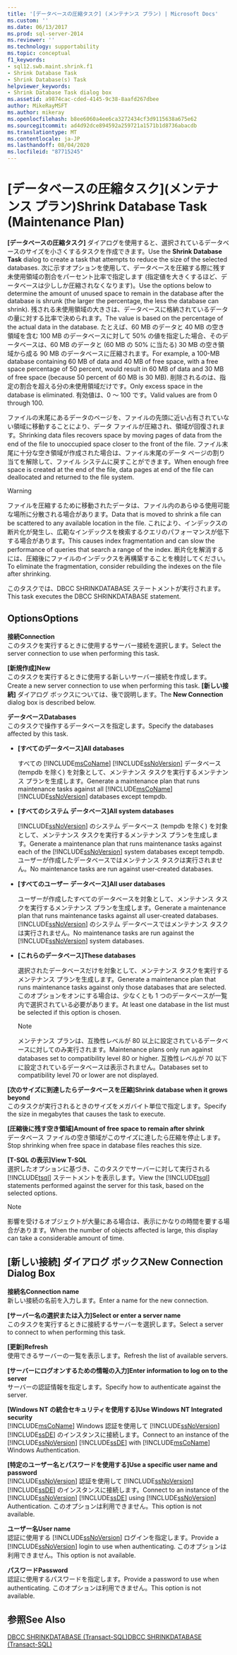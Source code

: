 ```yaml
---
title: '[データベースの圧縮タスク] (メンテナンス プラン) | Microsoft Docs'
ms.custom: ''
ms.date: 06/13/2017
ms.prod: sql-server-2014
ms.reviewer: ''
ms.technology: supportability
ms.topic: conceptual
f1_keywords:
- sql12.swb.maint.shrink.f1
- Shrink Database Task
- Shrink Database(s) Task
helpviewer_keywords:
- Shrink Database Task dialog box
ms.assetid: a9874cac-cded-4145-9c38-8aafd267dbee
author: MikeRayMSFT
ms.author: mikeray
ms.openlocfilehash: b8ee6060a4ee6ca3272434cf3d9115638a675e62
ms.sourcegitcommit: ad4d92dce894592a259721a1571b1d8736abacdb
ms.translationtype: MT
ms.contentlocale: ja-JP
ms.lasthandoff: 08/04/2020
ms.locfileid: "87715245"
---
```

# <a name="shrink-database-task-maintenance-plan"></a><span data-ttu-id="1e086-102">[データベースの圧縮タスク]\(メンテナンス プラン)</span><span class="sxs-lookup"><span data-stu-id="1e086-102">Shrink Database Task (Maintenance Plan)</span></span>
  <span data-ttu-id="1e086-103">**[データベースの圧縮タスク]** ダイアログを使用すると、選択されているデータベースのサイズを小さくするタスクを作成できます。</span><span class="sxs-lookup"><span data-stu-id="1e086-103">Use the **Shrink Database Task** dialog to create a task that attempts to reduce the size of the selected databases.</span></span> <span data-ttu-id="1e086-104">次に示すオプションを使用して、データベースを圧縮する際に残す未使用領域の割合をパーセント比率で指定します (指定値を大きくするほど、データベースは少ししか圧縮されなくなります)。</span><span class="sxs-lookup"><span data-stu-id="1e086-104">Use the options below to determine the amount of unused space to remain in the database after the database is shrunk (the larger the percentage, the less the database can shrink).</span></span> <span data-ttu-id="1e086-105">残される未使用領域の大きさは、データベースに格納されているデータの量に対する比率で決められます。</span><span class="sxs-lookup"><span data-stu-id="1e086-105">The value is based on the percentage of the actual data in the database.</span></span> <span data-ttu-id="1e086-106">たとえば、60 MB のデータと 40 MB の空き領域を含む 100 MB のデータベースに対して 50% の値を指定した場合、そのデータベースは、60 MB のデータと (60 MB の 50% に当たる) 30 MB の空き領域から成る 90 MB のデータベースに圧縮されます。</span><span class="sxs-lookup"><span data-stu-id="1e086-106">For example, a 100-MB database containing 60 MB of data and 40 MB of free space, with a free space percentage of 50 percent, would result in 60 MB of data and 30 MB of free space (because 50 percent of 60 MB is 30 MB).</span></span> <span data-ttu-id="1e086-107">削除されるのは、指定の割合を超える分の未使用領域だけです。</span><span class="sxs-lookup"><span data-stu-id="1e086-107">Only excess space in the database is eliminated.</span></span> <span data-ttu-id="1e086-108">有効値は、0 ～ 100 です。</span><span class="sxs-lookup"><span data-stu-id="1e086-108">Valid values are from 0 through 100.</span></span>  
  
 <span data-ttu-id="1e086-109">ファイルの末尾にあるデータのページを、ファイルの先頭に近い占有されていない領域に移動することにより、データ ファイルが圧縮され、領域が回復されます。</span><span class="sxs-lookup"><span data-stu-id="1e086-109">Shrinking data files recovers space by moving pages of data from the end of the file to unoccupied space closer to the front of the file.</span></span> <span data-ttu-id="1e086-110">ファイル末尾に十分な空き領域が作成された場合は、ファイル末尾のデータ ページの割り当てを解除して、ファイル システムに戻すことができます。</span><span class="sxs-lookup"><span data-stu-id="1e086-110">When enough free space is created at the end of the file, data pages at end of the file can deallocated and returned to the file system.</span></span>  
  
> [!WARNING]  
>  <span data-ttu-id="1e086-111">ファイルを圧縮するために移動されたデータは、ファイル内のあらゆる使用可能な場所に分散される場合があります。</span><span class="sxs-lookup"><span data-stu-id="1e086-111">Data that is moved to shrink a file can be scattered to any available location in the file.</span></span> <span data-ttu-id="1e086-112">これにより、インデックスの断片化が発生し、広範なインデックスを検索するクエリのパフォーマンスが低下する場合があります。</span><span class="sxs-lookup"><span data-stu-id="1e086-112">This causes index fragmentation and can slow the performance of queries that search a range of the index.</span></span> <span data-ttu-id="1e086-113">断片化を解消するには、圧縮後にファイルのインデックスを再構築することを検討してください。</span><span class="sxs-lookup"><span data-stu-id="1e086-113">To eliminate the fragmentation, consider rebuilding the indexes on the file after shrinking.</span></span>  
  
 <span data-ttu-id="1e086-114">このタスクでは、DBCC SHRINKDATABASE ステートメントが実行されます。</span><span class="sxs-lookup"><span data-stu-id="1e086-114">This task executes the DBCC SHRINKDATABASE statement.</span></span>  
  
## <a name="options"></a><span data-ttu-id="1e086-115">Options</span><span class="sxs-lookup"><span data-stu-id="1e086-115">Options</span></span>  
 <span data-ttu-id="1e086-116">**接続**</span><span class="sxs-lookup"><span data-stu-id="1e086-116">**Connection**</span></span>  
 <span data-ttu-id="1e086-117">このタスクを実行するときに使用するサーバー接続を選択します。</span><span class="sxs-lookup"><span data-stu-id="1e086-117">Select the server connection to use when performing this task.</span></span>  
  
 <span data-ttu-id="1e086-118">**[新規作成]**</span><span class="sxs-lookup"><span data-stu-id="1e086-118">**New**</span></span>  
 <span data-ttu-id="1e086-119">このタスクを実行するときに使用する新しいサーバー接続を作成します。</span><span class="sxs-lookup"><span data-stu-id="1e086-119">Create a new server connection to use when performing this task.</span></span> <span data-ttu-id="1e086-120">**[新しい接続]** ダイアログ ボックスについては、後で説明します。</span><span class="sxs-lookup"><span data-stu-id="1e086-120">The **New Connection** dialog box is described below.</span></span>  
  
 <span data-ttu-id="1e086-121">**データベース**</span><span class="sxs-lookup"><span data-stu-id="1e086-121">**Databases**</span></span>  
 <span data-ttu-id="1e086-122">このタスクで操作するデータベースを指定します。</span><span class="sxs-lookup"><span data-stu-id="1e086-122">Specify the databases affected by this task.</span></span>  
  
-   <span data-ttu-id="1e086-123">**[すべてのデータベース]**</span><span class="sxs-lookup"><span data-stu-id="1e086-123">**All databases**</span></span>  
  
     <span data-ttu-id="1e086-124">すべての [!INCLUDE[msCoName](../../includes/msconame-md.md)] [!INCLUDE[ssNoVersion](../../includes/ssnoversion-md.md)] データベース (tempdb を除く) を対象として、メンテナンス タスクを実行するメンテナンス プランを生成します。</span><span class="sxs-lookup"><span data-stu-id="1e086-124">Generate a maintenance plan that runs maintenance tasks against all [!INCLUDE[msCoName](../../includes/msconame-md.md)] [!INCLUDE[ssNoVersion](../../includes/ssnoversion-md.md)] databases except tempdb.</span></span>  
  
-   <span data-ttu-id="1e086-125">**[すべてのシステム データベース]**</span><span class="sxs-lookup"><span data-stu-id="1e086-125">**All system databases**</span></span>  
  
     <span data-ttu-id="1e086-126">[!INCLUDE[ssNoVersion](../../includes/ssnoversion-md.md)] のシステム データベース (tempdb を除く) を対象として、メンテナンス タスクを実行するメンテナンス プランを生成します。</span><span class="sxs-lookup"><span data-stu-id="1e086-126">Generate a maintenance plan that runs maintenance tasks against each of the [!INCLUDE[ssNoVersion](../../includes/ssnoversion-md.md)] system databases except tempdb.</span></span> <span data-ttu-id="1e086-127">ユーザーが作成したデータベースではメンテナンス タスクは実行されません。</span><span class="sxs-lookup"><span data-stu-id="1e086-127">No maintenance tasks are run against user-created databases.</span></span>  
  
-   <span data-ttu-id="1e086-128">**[すべてのユーザー データベース]**</span><span class="sxs-lookup"><span data-stu-id="1e086-128">**All user databases**</span></span>  
  
     <span data-ttu-id="1e086-129">ユーザーが作成したすべてのデータベースを対象として、メンテナンス タスクを実行するメンテナンス プランを生成します。</span><span class="sxs-lookup"><span data-stu-id="1e086-129">Generate a maintenance plan that runs maintenance tasks against all user-created databases.</span></span> <span data-ttu-id="1e086-130">[!INCLUDE[ssNoVersion](../../includes/ssnoversion-md.md)] のシステム データベースではメンテナンス タスクは実行されません。</span><span class="sxs-lookup"><span data-stu-id="1e086-130">No maintenance tasks are run against the [!INCLUDE[ssNoVersion](../../includes/ssnoversion-md.md)] system databases.</span></span>  
  
-   <span data-ttu-id="1e086-131">**[これらのデータベース]**</span><span class="sxs-lookup"><span data-stu-id="1e086-131">**These databases**</span></span>  
  
     <span data-ttu-id="1e086-132">選択されたデータベースだけを対象として、メンテナンス タスクを実行するメンテナンス プランを生成します。</span><span class="sxs-lookup"><span data-stu-id="1e086-132">Generate a maintenance plan that runs maintenance tasks against only those databases that are selected.</span></span> <span data-ttu-id="1e086-133">このオプションをオンにする場合は、少なくとも 1 つのデータベースが一覧内で選択されている必要があります。</span><span class="sxs-lookup"><span data-stu-id="1e086-133">At least one database in the list must be selected if this option is chosen.</span></span>  
  
    > [!NOTE]  
    >  <span data-ttu-id="1e086-134">メンテナンス プランは、互換性レベルが 80 以上に設定されているデータベースに対してのみ実行されます。</span><span class="sxs-lookup"><span data-stu-id="1e086-134">Maintenance plans only run against databases set to compatibility level 80 or higher.</span></span> <span data-ttu-id="1e086-135">互換性レベルが 70 以下に設定されているデータベースは表示されません。</span><span class="sxs-lookup"><span data-stu-id="1e086-135">Databases set to compatibility level 70 or lower are not displayed.</span></span>  
  
 <span data-ttu-id="1e086-136">**[次のサイズに到達したらデータベースを圧縮]**</span><span class="sxs-lookup"><span data-stu-id="1e086-136">**Shrink database when it grows beyond**</span></span>  
 <span data-ttu-id="1e086-137">このタスクが実行されるときのサイズをメガバイト単位で指定します。</span><span class="sxs-lookup"><span data-stu-id="1e086-137">Specify the size in megabytes that causes the task to execute.</span></span>  
  
 <span data-ttu-id="1e086-138">**[圧縮後に残す空き領域]**</span><span class="sxs-lookup"><span data-stu-id="1e086-138">**Amount of free space to remain after shrink**</span></span>  
 <span data-ttu-id="1e086-139">データベース ファイルの空き領域がこのサイズに達したら圧縮を停止します。</span><span class="sxs-lookup"><span data-stu-id="1e086-139">Stop shrinking when free space in database files reaches this size.</span></span>  
  
 <span data-ttu-id="1e086-140">**[T-SQL の表示]**</span><span class="sxs-lookup"><span data-stu-id="1e086-140">**View T-SQL**</span></span>  
 <span data-ttu-id="1e086-141">選択したオプションに基づき、このタスクでサーバーに対して実行される [!INCLUDE[tsql](../../includes/tsql-md.md)] ステートメントを表示します。</span><span class="sxs-lookup"><span data-stu-id="1e086-141">View the [!INCLUDE[tsql](../../includes/tsql-md.md)] statements performed against the server for this task, based on the selected options.</span></span>  
  
> [!NOTE]  
>  <span data-ttu-id="1e086-142">影響を受けるオブジェクトが大量にある場合は、表示にかなりの時間を要する場合があります。</span><span class="sxs-lookup"><span data-stu-id="1e086-142">When the number of objects affected is large, this display can take a considerable amount of time.</span></span>  
  
## <a name="new-connection-dialog-box"></a><span data-ttu-id="1e086-143">[新しい接続] ダイアログ ボックス</span><span class="sxs-lookup"><span data-stu-id="1e086-143">New Connection Dialog Box</span></span>  
 <span data-ttu-id="1e086-144">**接続名**</span><span class="sxs-lookup"><span data-stu-id="1e086-144">**Connection name**</span></span>  
 <span data-ttu-id="1e086-145">新しい接続の名前を入力します。</span><span class="sxs-lookup"><span data-stu-id="1e086-145">Enter a name for the new connection.</span></span>  
  
 <span data-ttu-id="1e086-146">**[サーバー名の選択または入力]**</span><span class="sxs-lookup"><span data-stu-id="1e086-146">**Select or enter a server name**</span></span>  
 <span data-ttu-id="1e086-147">このタスクを実行するときに接続するサーバーを選択します。</span><span class="sxs-lookup"><span data-stu-id="1e086-147">Select a server to connect to when performing this task.</span></span>  
  
 <span data-ttu-id="1e086-148">**[更新]**</span><span class="sxs-lookup"><span data-stu-id="1e086-148">**Refresh**</span></span>  
 <span data-ttu-id="1e086-149">使用できるサーバーの一覧を表示します。</span><span class="sxs-lookup"><span data-stu-id="1e086-149">Refresh the list of available servers.</span></span>  
  
 <span data-ttu-id="1e086-150">**[サーバーにログオンするための情報の入力]**</span><span class="sxs-lookup"><span data-stu-id="1e086-150">**Enter information to log on to the server**</span></span>  
 <span data-ttu-id="1e086-151">サーバーの認証情報を指定します。</span><span class="sxs-lookup"><span data-stu-id="1e086-151">Specify how to authenticate against the server.</span></span>  
  
 <span data-ttu-id="1e086-152">**[Windows NT の統合セキュリティを使用する]**</span><span class="sxs-lookup"><span data-stu-id="1e086-152">**Use Windows NT Integrated security**</span></span>  
 <span data-ttu-id="1e086-153">[!INCLUDE[msCoName](../../includes/msconame-md.md)] Windows 認証を使用して [!INCLUDE[ssNoVersion](../../includes/ssnoversion-md.md)] [!INCLUDE[ssDE](../../includes/ssde-md.md)] のインスタンスに接続します。</span><span class="sxs-lookup"><span data-stu-id="1e086-153">Connect to an instance of the [!INCLUDE[ssNoVersion](../../includes/ssnoversion-md.md)] [!INCLUDE[ssDE](../../includes/ssde-md.md)] with [!INCLUDE[msCoName](../../includes/msconame-md.md)] Windows Authentication.</span></span>  
  
 <span data-ttu-id="1e086-154">**[特定のユーザー名とパスワードを使用する]**</span><span class="sxs-lookup"><span data-stu-id="1e086-154">**Use a specific user name and password**</span></span>  
 <span data-ttu-id="1e086-155">[!INCLUDE[ssNoVersion](../../includes/ssnoversion-md.md)] 認証を使用して [!INCLUDE[ssNoVersion](../../includes/ssnoversion-md.md)] [!INCLUDE[ssDE](../../includes/ssde-md.md)] のインスタンスに接続します。</span><span class="sxs-lookup"><span data-stu-id="1e086-155">Connect to an instance of the [!INCLUDE[ssNoVersion](../../includes/ssnoversion-md.md)] [!INCLUDE[ssDE](../../includes/ssde-md.md)] using [!INCLUDE[ssNoVersion](../../includes/ssnoversion-md.md)] Authentication.</span></span> <span data-ttu-id="1e086-156">このオプションは利用できません。</span><span class="sxs-lookup"><span data-stu-id="1e086-156">This option is not available.</span></span>  
  
 <span data-ttu-id="1e086-157">**ユーザー名**</span><span class="sxs-lookup"><span data-stu-id="1e086-157">**User name**</span></span>  
 <span data-ttu-id="1e086-158">認証に使用する [!INCLUDE[ssNoVersion](../../includes/ssnoversion-md.md)] ログインを指定します。</span><span class="sxs-lookup"><span data-stu-id="1e086-158">Provide a [!INCLUDE[ssNoVersion](../../includes/ssnoversion-md.md)] login to use when authenticating.</span></span> <span data-ttu-id="1e086-159">このオプションは利用できません。</span><span class="sxs-lookup"><span data-stu-id="1e086-159">This option is not available.</span></span>  
  
 <span data-ttu-id="1e086-160">**パスワード**</span><span class="sxs-lookup"><span data-stu-id="1e086-160">**Password**</span></span>  
 <span data-ttu-id="1e086-161">認証に使用するパスワードを指定します。</span><span class="sxs-lookup"><span data-stu-id="1e086-161">Provide a password to use when authenticating.</span></span> <span data-ttu-id="1e086-162">このオプションは利用できません。</span><span class="sxs-lookup"><span data-stu-id="1e086-162">This option is not available.</span></span>  
  
## <a name="see-also"></a><span data-ttu-id="1e086-163">参照</span><span class="sxs-lookup"><span data-stu-id="1e086-163">See Also</span></span>  
 [<span data-ttu-id="1e086-164">DBCC SHRINKDATABASE &#40;Transact-SQL&#41;</span><span class="sxs-lookup"><span data-stu-id="1e086-164">DBCC SHRINKDATABASE &#40;Transact-SQL&#41;</span></span>](/sql/t-sql/database-console-commands/dbcc-shrinkdatabase-transact-sql)  
  
  
